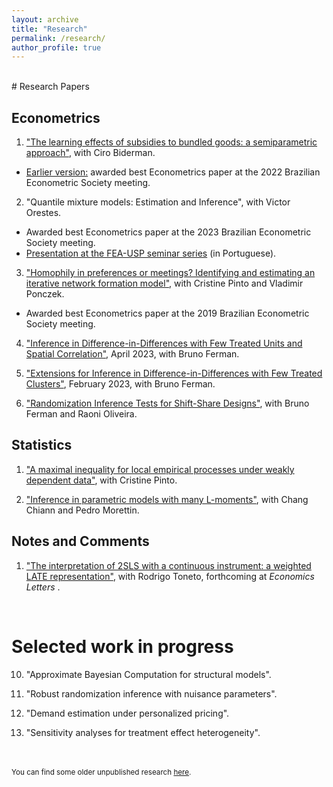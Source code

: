 ```yaml
---
layout: archive
title: "Research" 
permalink: /research/
author_profile: true
---
```


<br/>
# Research Papers

Econometrics
-----

1. ["The learning effects of subsidies to bundled goods: a semiparametric approach"](https://arxiv.org/abs/2311.01217), with Ciro Biderman.
* [Earlier version:](https://www.ime.usp.br/~alvarez/wp/sare.pdf) awarded best Econometrics paper at the 2022 Brazilian Econometric Society meeting.

2. "Quantile mixture models: Estimation and Inference", with Victor Orestes.
* Awarded best Econometrics paper at the 2023 Brazilian Econometric Society meeting.
* [Presentation at the FEA-USP seminar series](https://www.youtube.com/watch?v=dTlgx4WyTGM) (in Portuguese).

3. ["Homophily in preferences or meetings? Identifying and estimating an iterative network formation model"](https://arxiv.org/abs/2201.06694), with Cristine Pinto and Vladimir Ponczek. 
* Awarded best Econometrics paper at the 2019 Brazilian Econometric Society meeting.

4. ["Inference in Difference-in-Differences with Few Treated Units and Spatial Correlation"](https://arxiv.org/abs/2006.16997), April 2023, with Bruno Ferman.

5. ["Extensions for Inference in Difference-in-Differences with Few Treated Clusters"](https://arxiv.org/abs/2302.03131), February 2023, with Bruno Ferman. 

6. ["Randomization Inference Tests for Shift-Share Designs"](https://arxiv.org/abs/2206.00999), with Bruno Ferman and Raoni Oliveira. 


Statistics
-----

1. ["A maximal inequality for local empirical processes under weakly dependent data"](https://arxiv.org/abs/2307.01328),  with Cristine Pinto.

2. ["Inference in parametric models with many L-moments"](https://arxiv.org/abs/2210.04146), with Chang Chiann and Pedro Morettin. 


Notes and Comments
-----

1. ["The interpretation of 2SLS with a continuous instrument: a weighted LATE representation"](/files/papers/iv_note.pdf), with Rodrigo Toneto, forthcoming at <em> Economics Letters </em>.

<br/>


# Selected work in progress


10. "Approximate Bayesian Computation for structural models".

11. "Robust randomization inference with nuisance parameters".

12. "Demand estimation under personalized pricing".

13. "Sensitivity analyses for treatment effect heterogeneity".



<br/>
<br/>
<sub>You can find some older unpublished research <a href="/old">here</a>.</sub>
